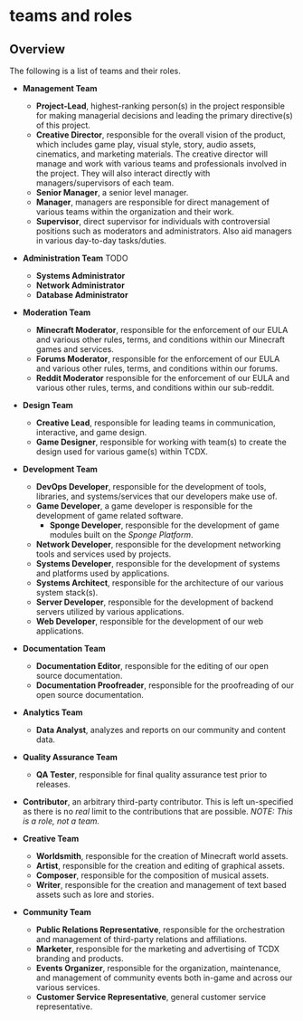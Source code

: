 teams and roles
===============

Overview
--------
The following is a list of teams and their roles.

- **Management Team**
    - **Project-Lead**, highest-ranking person(s) in the project
    responsible for making managerial decisions and leading the primary
    directive(s) of this project.
    - **Creative Director**, responsible for the overall vision of the
    product, which includes game play, visual style, story, audio assets,
    cinematics, and marketing materials. The creative director will
    manage and work with various teams and professionals involved in the
    project. They will also interact directly with managers/supervisors
    of each team.
    - **Senior Manager**, a senior level manager.
    - **Manager**, managers are responsible for direct management of
    various teams within the organization and their work.
    - **Supervisor**, direct supervisor for individuals with controversial
    positions such as moderators and administrators. Also aid managers
    in various day-to-day tasks/duties.

- **Administration Team** TODO
    - **Systems Administrator**
    - **Network Administrator**
    - **Database Administrator**

- **Moderation Team**
    - **Minecraft Moderator**, responsible for the enforcement of our EULA
    and various other rules, terms, and conditions within our Minecraft
    games and services.
    - **Forums Moderator**, responsible for the enforcement of our EULA
    and various other rules, terms, and conditions within our forums.
    - **Reddit Moderator** responsible for the enforcement of our EULA
    and various other rules, terms, and conditions within our sub-reddit.

- **Design Team**
    - **Creative Lead**, responsible for leading teams in communication,
    interactive, and game design.
    - **Game Designer**, responsible for working with team(s) to create
    the design used for various game(s) within TCDX.

- **Development Team**
    - **DevOps Developer**, responsible for the development of tools,
    libraries, and systems/services that our developers make use of.
    - **Game Developer**, a game developer is responsible for the
    development of game related software.
        - **Sponge Developer**, responsible for the development of game
        modules built on the *Sponge Platform*.
    - **Network Developer**, responsible for the development networking
    tools and services used by projects.
    - **Systems Developer**, responsible for the development of systems
    and platforms used by applications.
    - **Systems Architect**, responsible for the architecture of our
    various system stack(s).
    - **Server Developer**, responsible for the development of backend
    servers utilized by various applications.
    - **Web Developer**, responsible for the development of our web
    applications.

- **Documentation Team**
    - **Documentation Editor**, responsible for the editing of our open
    source documentation.
    - **Documentation Proofreader**, responsible for the proofreading
    of our open source documentation.

- **Analytics Team**
    - **Data Analyst**, analyzes and reports on our community and content
    data.

- **Quality Assurance Team**
    - **QA Tester**, responsible for final quality assurance test prior
    to releases.

- **Contributor**, an arbitrary third-party contributor. This is left
un-specified as there is no *real* limit to the contributions that are
possible. *NOTE: This is a role, not a team.*

- **Creative Team**
    - **Worldsmith**, responsible for the creation of Minecraft world
    assets.
    - **Artist**, responsible for the creation and editing of graphical
    assets.
    - **Composer**, responsible for the composition of musical assets.
    - **Writer**, responsible for the creation and management of text
    based assets such as lore and stories.

- **Community Team**
    - **Public Relations Representative**, responsible for the
    orchestration and management of third-party relations and affiliations.
    - **Marketer**, responsible for the marketing and advertising of
    TCDX branding and products.
    - **Events Organizer**, responsible for the organization,
    maintenance, and management of community events both in-game and
    across our various services.
    - **Customer Service Representative**, general customer service
    representative.